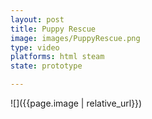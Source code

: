 ```yaml
---
layout: post
title: Puppy Rescue
image: images/PuppyRescue.png
type: video
platforms: html steam
state: prototype

---
```


![]({{page.image | relative_url}})

